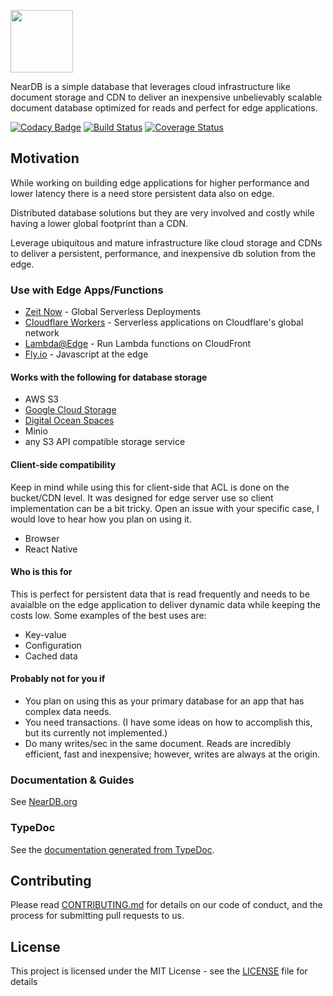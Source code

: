 <p align="left"><image src="https://raw.githubusercontent.com/leoafarias/neardb/master/logo.png" height="100px" width="100px"/></p>

NearDB is a simple database that leverages cloud infrastructure like document storage and CDN to deliver an inexpensive unbelievably scalable document database optimized for reads and perfect for edge applications.

[![Codacy Badge](https://api.codacy.com/project/badge/Grade/9edcdbf53d47468e9917676d80277188)](https://www.codacy.com/app/leo/neardb?utm_source=github.com&utm_medium=referral&utm_content=leoafarias/neardb&utm_campaign=Badge_Grade) [![Build Status](https://travis-ci.org/leoafarias/neardb.svg?branch=master)](https://travis-ci.org/leoafarias/neardb) [![Coverage Status](https://coveralls.io/repos/github/leoafarias/neardb/badge.svg?branch=master)](https://coveralls.io/github/leoafarias/neardb?branch=master)

## Motivation

While working on building edge applications for higher performance and lower latency there is a need store persistent data also on edge.

Distributed database solutions but they are very involved and costly while having a lower global footprint than a CDN.

Leverage ubiquitous and mature infrastructure like cloud storage and CDNs to deliver a persistent, performance, and inexpensive db solution from the edge.

### Use with Edge Apps/Functions

- [Zeit Now](https://zeit.co/now) - Global Serverless Deployments
- [Cloudflare Workers](https://www.cloudflare.com/products/cloudflare-workers/) - Serverless applications on Cloudflare's global network
- [Lambda@Edge](https://aws.amazon.com/lambda/edge/) - Run Lambda functions on CloudFront
- [Fly.io](https://fly.io) - Javascript at the edge

#### Works with the following for database storage

- AWS S3
- [Google Cloud Storage](https://www.notion.so/Google-Cloud-Storage-02b21bb5b9e643c39f6845b873f19ef4)
- [Digital Ocean Spaces](https://www.notion.so/Digital-Ocean-Spaces-64de88aa20e24af3b48d40b611ebf102)
- Minio
- any S3 API compatible storage service

#### Client-side compatibility

Keep in mind while using this for client-side that ACL is done on the bucket/CDN level. It was designed for edge server use so client implementation can be a bit tricky. Open an issue with your specific case, I would love to hear how you plan on using it.

- Browser
- React Native

#### Who is this for

This is perfect for persistent data that is read frequently and needs to be avaialble on the edge application to deliver dynamic data while keeping the costs low. Some examples of the best uses are:

- Key-value
- Configuration
- Cached data

#### Probably not for you if

- You plan on using this as your primary database for an app that has complex data needs.
- You need transactions. (I have some ideas on how to accomplish this, but its currently not implemented.)
- Do many writes/sec in the same document. Reads are incredibly efficient, fast and inexpensive; however, writes are always at the origin.

### Documentation & Guides

See [NearDB.org](https://www.notion.so/NearDB-0d5c6e1b4b344c9cbb77c1ffa08a96ed)

### TypeDoc

See the [documentation generated from TypeDoc](https://leoafarias.github.io/neardb/).

## Contributing

Please read [CONTRIBUTING.md](https://gist.github.com/PurpleBooth/b24679402957c63ec426) for details on our code of conduct, and the process for submitting pull requests to us.

## License

This project is licensed under the MIT License - see the [LICENSE](LICENSE) file for details
